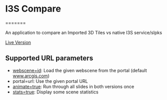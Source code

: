 # I3S Compare
=======

An application to compare an Imported 3D Tiles vs native I3S service/slpks

[Live Version](https://tamrat-b.github.io/i3scompare)

## Supported URL parameters

* [webscene=id](https://3dcities.maps.arcgis.com/home/item.html?id=5f50ba90605142c09523e37fabe141e5): Load the given webscene from the portal (default www.arcgis.com)
* portal=url: Use the given portal URL
* [animate=true](https://tamrat-b.github.io/i3scompare?animate=true): Run through all slides in both versions once
* [stats=true](https://tamrat-b.github.io/i3scompare/?stats=true): Display some scene statistics
